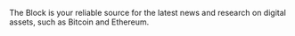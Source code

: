 The Block is your reliable source for the latest news and research on digital assets, such as Bitcoin and Ethereum.